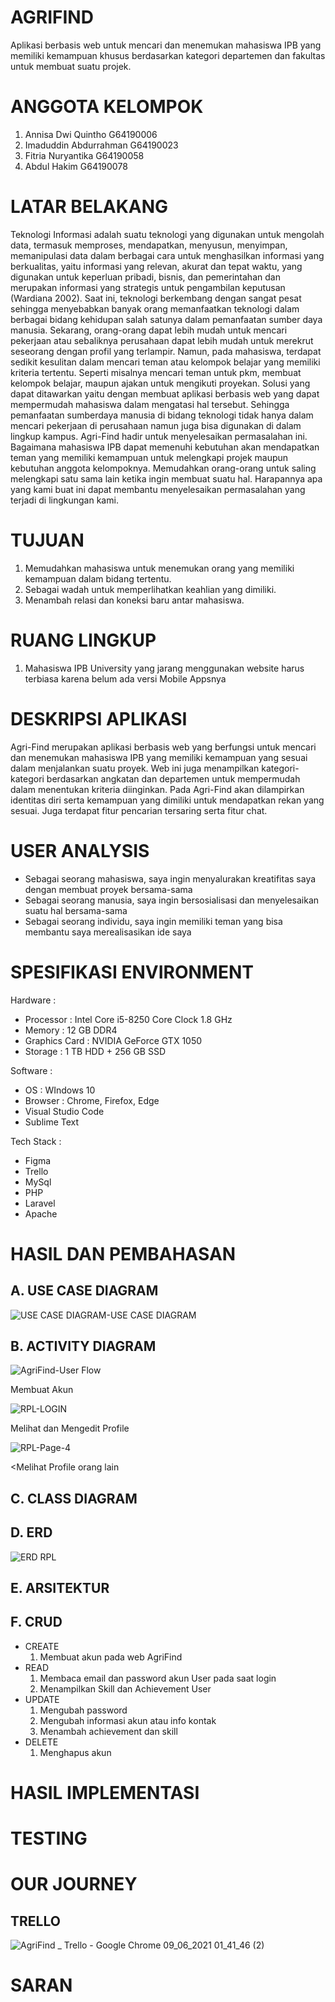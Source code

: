 # AGRIFIND
<p>Aplikasi berbasis web untuk mencari dan menemukan mahasiswa IPB yang memiliki kemampuan khusus berdasarkan kategori departemen dan fakultas untuk membuat suatu projek.</p>

# ANGGOTA KELOMPOK
<ol>
	<li>Annisa Dwi Quintho 		G64190006</li>
	<li>Imaduddin Abdurrahman	G64190023</li>
	<li>Fitria Nuryantika		G64190058</li>
	<li>Abdul Hakim			G64190078</li>
</ol>

# LATAR BELAKANG
<p>Teknologi Informasi adalah suatu teknologi yang digunakan untuk mengolah data,
termasuk memproses, mendapatkan, menyusun, menyimpan, memanipulasi data dalam berbagai
cara untuk menghasilkan informasi yang berkualitas, yaitu informasi yang relevan, akurat dan
tepat waktu, yang digunakan untuk keperluan pribadi, bisnis, dan pemerintahan dan merupakan
informasi yang strategis untuk pengambilan keputusan (Wardiana 2002).
Saat ini, teknologi berkembang dengan sangat pesat sehingga menyebabkan banyak
orang memanfaatkan teknologi dalam berbagai bidang kehidupan salah satunya dalam
pemanfaatan sumber daya manusia. Sekarang, orang-orang dapat lebih mudah untuk mencari
pekerjaan atau sebaliknya perusahaan dapat lebih mudah untuk merekrut seseorang dengan profil
yang terlampir. Namun, pada mahasiswa, terdapat sedikit kesulitan dalam mencari teman atau
kelompok belajar yang memiliki kriteria tertentu. Seperti misalnya mencari teman untuk pkm,
membuat kelompok belajar, maupun ajakan untuk mengikuti proyekan. Solusi yang dapat
ditawarkan yaitu dengan membuat aplikasi berbasis web yang dapat mempermudah mahasiswa
dalam mengatasi hal tersebut. Sehingga pemanfaatan sumberdaya manusia di bidang teknologi
tidak hanya dalam mencari pekerjaan di perusahaan namun juga bisa digunakan di dalam lingkup
kampus.
Agri-Find hadir untuk menyelesaikan permasalahan ini. Bagaimana mahasiswa IPB dapat
memenuhi kebutuhan akan mendapatkan teman yang memiliki kemampuan untuk melengkapi
projek maupun kebutuhan anggota kelompoknya. Memudahkan orang-orang untuk saling
melengkapi satu sama lain ketika ingin membuat suatu hal. Harapannya apa yang kami buat ini
dapat membantu menyelesaikan permasalahan yang terjadi di lingkungan kami.</p>

# TUJUAN
1. Memudahkan mahasiswa untuk menemukan orang yang memiliki kemampuan dalam
bidang tertentu.
2. Sebagai wadah untuk memperlihatkan keahlian yang dimiliki.
3. Menambah relasi dan koneksi baru antar mahasiswa.

# RUANG LINGKUP
1. Mahasiswa IPB University yang jarang menggunakan website harus terbiasa karena belum ada versi Mobile Appsnya

# DESKRIPSI APLIKASI
<p>Agri-Find merupakan aplikasi berbasis web yang berfungsi untuk mencari dan
menemukan mahasiswa IPB yang memiliki kemampuan yang sesuai dalam menjalankan suatu
proyek. Web ini juga menampilkan kategori-kategori berdasarkan angkatan dan departemen
untuk mempermudah dalam menentukan kriteria diinginkan. Pada Agri-Find akan dilampirkan
identitas diri serta kemampuan yang dimiliki untuk mendapatkan rekan yang sesuai. Juga
terdapat fitur pencarian tersaring serta fitur chat.

# USER ANALYSIS
<ul>
	<li> Sebagai seorang mahasiswa, saya ingin menyalurakan kreatifitas saya dengan membuat proyek bersama-sama
	<li> Sebagai seorang manusia, saya ingin bersosialisasi dan menyelesaikan suatu hal bersama-sama
	<li> Sebagai seorang individu, saya ingin memiliki teman yang bisa membantu saya merealisasikan ide saya
</ul>

# SPESIFIKASI ENVIRONMENT
Hardware   : <ul>
	    	 <li>Processor : Intel Core i5-8250 Core Clock 1.8 GHz
	    	 <li>Memory : 12 GB DDR4
	     	 <li>Graphics Card : NVIDIA GeForce GTX 1050
   	    	 <li>Storage : 1 TB HDD + 256 GB SSD
	     </ul>
	     
Software   : <ul>
	     	<li>OS : WIndows 10
	     	<li>Browser : Chrome, Firefox, Edge
		<li>Visual Studio Code
	     	<li>Sublime Text
	     </ul>
	     
Tech Stack : <ul>
	     	<li>Figma
	     	<li>Trello
	      	<li>MySql
	      	<li>PHP
	        <li>Laravel
		<li>Apache
	     </ul>

# HASIL DAN PEMBAHASAN

## A. USE CASE DIAGRAM
![USE CASE DIAGRAM-USE CASE DIAGRAM](https://user-images.githubusercontent.com/63392797/121227947-bde25400-c8be-11eb-98bf-007ce8314367.png)
## B. ACTIVITY DIAGRAM
![AgriFind-User Flow](https://user-images.githubusercontent.com/63392797/121228192-0732a380-c8bf-11eb-8619-46211a1d0559.png)

<p>Membuat Akun</p>

![RPL-LOGIN](https://user-images.githubusercontent.com/63392797/121229886-1c103680-c8c1-11eb-83ce-e02c87ee187d.png)

<p>Melihat dan Mengedit Profile</p>

![RPL-Page-4](https://user-images.githubusercontent.com/63392797/121232983-ba51cb80-c8c4-11eb-9dda-68285570ef70.png)

<Melihat Profile orang lain</p>

## C. CLASS DIAGRAM
## D. ERD
![ERD RPL](https://user-images.githubusercontent.com/63392797/121227882-a905c080-c8be-11eb-86e2-93deda8a8d62.png)
## E. ARSITEKTUR

## F. CRUD
<ul>
	<li>CREATE
		<ol> <li> Membuat akun pada web AgriFind </li></ol>
	<li>READ
		<ol> 	<li> Membaca email dan password akun User pada saat login</li>
			<li>Menampilkan Skill dan Achievement User </li></ol>
	<li>UPDATE
		<ol>	<li> Mengubah password </li>
			<li> Mengubah informasi akun atau info kontak </li>
			<li>Menambah achievement dan skill </li> </ol>
	<li>DELETE
		<ol>	<li> Menghapus akun </li> </ol>
</ul>

# HASIL IMPLEMENTASI

# TESTING

# OUR JOURNEY
## TRELLO
![AgriFind _ Trello - Google Chrome 09_06_2021 01_41_46 (2)](https://user-images.githubusercontent.com/63392797/121232399-254ed280-c8c4-11eb-9b1c-e17e3438b272.png)

# SARAN

